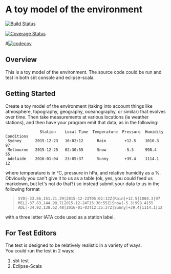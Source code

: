      
# **A toy model of the environment**
[![Build Status](https://travis-ci.org/cubean/environment-toy-model.svg?branch=master)](https://travis-ci.org/cubean/environment-toy-model)

[![Coverage Status](https://coveralls.io/repos/github/cubean/environment-toy-model/badge.svg?branch=master)](https://coveralls.io/github/cubean/environment-toy-model?branch=master)

#[![codecov](https://codecov.io/gh/cubean/environment-toy-model/branch/master/graph/badge.svg)](https://codecov.io/gh/cubean/environment-toy-model)



## **Overview**

This is a toy model of the environment.
The source code could be run and test in both sbt console and eclipse-scala.

## **Getting Started**

Create a toy model of the environment (taking into account things like atmosphere, topography,
geography, oceanography, or similar) that evolves over time. Then take measurements at various
locations (ie weather stations), and then have your program emit that data, as in the following:

                   Station    Local Time  Temperature  Pressure  Humidity  Conditions 
     Sydney      2015-12-23   16:02:12      Rain        +12.5    1010.3    97 
     Melbourne   2015-12-25   02:30:55      Snow        -5.3     998.4     55 
     Adelaide    2016-01-04   23:05:37      Sunny       +39.4    1114.1    12 
     
where temperature is in °C, pressure in hPa, and relative humidity as a %. Obviously you can't give
it to us as a table (ok, yes, you could feed us markdown, but let's not do that?) so instead submit
your data to us in the following format

>     SYD|-33.86,151.21,39|2015-12-23T05:02:12Z|Rain|+12.5|1004.3|97
>     MEL|-37.83,144.98,7|2015-12-24T15:30:55Z|Snow|-5.3|998.4|55
>     ADL|-34.92,138.62,48|2016-01-03T12:35:37Z|Sunny|+39.4|1114.1|12

with a three letter IATA code used as a station label.


## **For Test Editors**

The test is designed to be relatively realistic in a variety of ways.  
You could run the test in 2 ways:

 1. sbt test
 2. Eclipse-Scala

